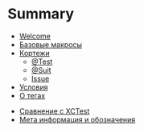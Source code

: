 # Summary

- [Welcome](welcome.md)
- [Базовые макросы](basic_macro.md)
- [Кортежи]()
    - [@Test]()
    - [@Suit]()
    - [Issue]()
- [Условия](condition.md)
- [О тегах](tags.md)
<!-- - [Advanced]()
    - [Производительность]()
    - [Внутрь исходного кода]()
-->
- [Сравнение с XCTest](compare_xctest_and_modern_aproach.md)
- [Мета информация и обозначения](xcode_meta.md)
<!-- - [Вывод]() -->
